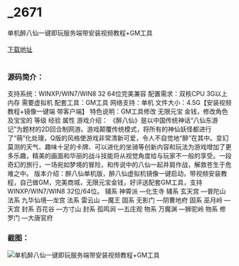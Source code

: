 # _2671
单机醉八仙一键即玩服务端带安装视频教程+GM工具
<br/></br>
[下载地址](https://www.uuid2.com/2671.html "下载地址")
<br/></br>
<h3>源码简介：</h3>
<p>支持系统：WINXP/WIN7/WIN8 32 64位完美兼容
配置需求：双核CPU 3G以上内存 需要虚拟机
配套工具：GM工具
网络支持：单机
文件大小：4.5G【安装视频教程+镜像一键端 带客户端】
特色说明：GM工具修改 无限元宝 金钱，修改角色及宝宝的 等级 经验 属性
游戏介绍： 《醉八仙》是以中国传统神话“八仙东游记”为题材的2D回合制网游。游戏颠覆传统模式，将所有的神仙妖怪都进行了“萌”化处理，Q版的风格使游戏非常清新可爱，令人不自觉地“醉”在其中。变幻莫测的天气、趣味十足的卡牌、可以进化的坐骑等创新内容和玩法为游戏增加了更多乐趣，精美的画面和华丽的战斗技能将从视觉角度给与玩家不一般的享受。一段奇幻的旅行，一场宛如梦境的冒险，和传说中的八仙一起并肩作战，解救苍生于危难之中。
版本介绍：醉八仙单机版，醉八仙虚拟机镜像一键启动，带视频安装教程，自己做GM，完美商城，无限元宝金钱，好评送配套GM工具，支持WINXP/WIN7/WIN8 32位/64位。
辅系 神霄派 —化生寺
辅系 玄天宫 —普陀山
法系 九华仙境—龙宫
法系 雷云山 —魔王
固系 无影门 —阴曹地府
固系 巫月岭 —天宫
封系 百花谷 —方寸山
封系 孤鸣涧 —五庄观
物系 万魔渊 —狮驼岭
物系 修罗门 —大唐官府<p>
<h3>截图：</h3>
<img src="https://www.uuid2.com/wp-content/uploads/img/202105/dd7480c852.jpeg" alt="单机醉八仙一键即玩服务端带安装视频教程+GM工具">
